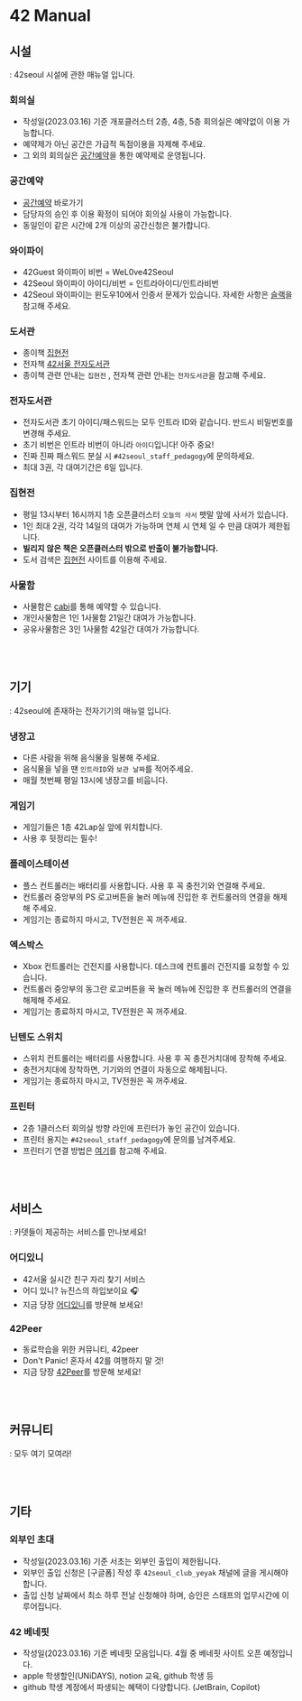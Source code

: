 # 42 Manual


## 시설
: 42seoul 시설에 관한 매뉴얼 입니다.
<br>
### 회의실
- 작성일(2023.03.16) 기준 개포클러스터 2층, 4층, 5층 회의실은 예약없이 이용 가능합니다.
- 예약제가 아닌 공간은 가급적 독점이용을 자제해 주세요.
- 그 외의 회의실은 [공간예약](https://innovationacademy.kr/academy/space/view?level=2&menuNo=11%7C%EA%B3%B5%EA%B0%84%EC%98%88%EC%95%BD)을 통한 예약제로 운영됩니다.  

### 공간예약
- [공간예약](https://innovationacademy.kr/academy/space/view?level=2&menuNo=11%7C%EA%B3%B5%EA%B0%84%EC%98%88%EC%95%BD) 바로가기
- 담당자의 승인 후 이용 확정이 되어야 회의실 사용이 가능합니다.
- 동일인이 같은 시간에 2개 이상의 공간신청은 불가합니다.

### 와이파이
- 42Guest 와이파이 비번 = WeL0ve42Seoul
- 42Seoul 와이파이 아이디/비번 = 인트라아이디/인트라비번
- 42Seoul 와이파이는 윈도우10에서 인증서 문제가 있습니다. 자세한 사항은 [슬랙](https://42born2code.slack.com/files/U01BDF736KV/F04PN4B19FZ/codam_wifi_win10.es.en.cleaned.pdf%7C%EC%97%AC%EA%B8%B0)을 참고해 주세요.

### 도서관
- 종이책 [집현전](https://42library.kr/%7C%EC%A7%91%ED%98%84%EC%A0%84)
- 전자책 [42서울 전자도서관](https://42seoul.dkyobobook.co.kr/main.ink%7C42%EC%84%9C%EC%9A%B8)
- 종이책 관련 안내는 `집현전` , 전자책 관련 안내는 `전자도서관`을 참고해 주세요.
    
### 전자도서관
- 전자도서관 초기 아이디/패스워드는 모두 인트라 ID와 같습니다. 반드시 비밀번호를 변경해 주세요.
- 초기 비번은 인트라 비번이 아니라 `아이디`입니다! 아주 중요!
- 진짜 진짜 패스워드 분실 시 `#42seoul_staff_pedagogy`에 문의하세요.
- 최대 3권, 각 대여기간은 6일 입니다.

### 집현전
- 평일 13시부터 16시까지 1층 오픈클러스터 `오늘의 사서` 팻말 앞에 사서가 있습니다.
- 1인 최대 2권, 각각 14일의 대여가 가능하며 연체 시 연체 일 수 만큼 대여가 제한됩니다.
- **빌리지 않은 책은 오픈클러스터 밖으로 반출이 불가능합니다.**
- 도서 검색은 [집현전](https://42library.kr/%7C%EC%A7%91%ED%98%84%EC%A0%84) 사이트를 이용해 주세요.

### 사물함
- 사물함은 [cabi](https://cabi.42seoul.io/home%7Ccabi)를 통해 예약할 수 있습니다.
- 개인사물함은 1인 1사물함 21일간 대여가 가능합니다.
- 공유사물함은 3인 1사물함 42일간 대여가 가능합니다.

<br>
<br>

## 기기
: 42seoul에 존재하는 전자기기의 매뉴얼 입니다.
### 냉장고
- 다른 사람을 위해 음식물을 밀봉해 주세요.
- 음식물을 넣을 땐 `인트라ID`와 `보관 날짜`를 적어주세요.
- 매월 첫번째 평일 13시에 냉장고를 비웁니다.

### 게임기
- 게임기들은 1층 42Lap실 앞에 위치합니다.
- 사용 후 뒷정리는 필수!
    
### 플레이스테이션
- 플스 컨트롤러는 배터리를 사용합니다. 사용 후 꼭 충전기와 연결해 주세요.
- 컨트롤러 중앙부의 PS 로고버튼을 눌러 메뉴에 진입한 후 컨트롤러의 연결을 해제해 주세요.
- 게임기는 종료하지 마시고, TV전원은 꼭 꺼주세요.

### 엑스박스
- Xbox 컨트롤러는 건전지를 사용합니다. 데스크에 컨트롤러 건전지를 요청할 수 있습니다.
- 컨트롤러 중앙부의 동그란 로고버튼을 꾹 눌러 메뉴에 진입한 후 컨트롤러의 연결을 해제해 주세요.
- 게임기는 종료하지 마시고, TV전원은 꼭 꺼주세요.

### 닌텐도 스위치
- 스위치 컨트롤러는 배터리를 사용합니다. 사용 후 꼭 충전거치대에 장착해 주세요.
- 충전거치대에 장착하면, 기기와의 연결이 자동으로 해제됩니다.
- 게임기는 종료하지 마시고, TV전원은 꼭 꺼주세요.

### 프린터

- 2층 1클러스터 회의실 방향 라인에 프린터가 놓인 공간이 있습니다.
- 프린터 용지는 `#42seoul_staff_pedagogy`에 문의를 남겨주세요.
- 프린터기 연결 방법은 [여기](https://github.com/scarf005/2023-coalition-hackathon/blob/main/docs/desc/Printer.md)를 참고해 주세요.

<br>
<br>

## 서비스

: 카뎃들이 제공하는 서비스를 만나보세요!

### 어디있니
- 42서울 실시간 친구 자리 찾기 서비스
- 어디 있니? 뉴진스의 하입보이요 🎧
- 지금 당장 [어디있니](https://www.where42.kr/Login%7C%EC%96%B4%EB%94%94%EC%9E%88%EB%8B%88)를 방문해 보세요!

### 42Peer
- 동료학습을 위한 커뮤니티, 42peer
- Don't Panic! 혼자서 42를 여행하지 말 것!
- 지금 당장 [42Peer](https://42peer.oopy.io/%7C42Peer)를 방문해 보세요!


<!-- ### 42gg -->
<!-- ### 잼s25 -->


<!-- ### 42HANE
- 42서울 출입기록 관리 서비스
- 24 hours are not enough! 24시간이 부족해!
- 지금 당장 [42HANE](https://24hoursarenotenough.42seoul.kr/)를 방문해 보세요! -->


<br>
<br>

## 커뮤니티
: 모두 여기 모여라!

<!-- ### 42world -->
<!-- ### 팔만코딩경 -->

<br>
<br>

## 기타
### 외부인 초대
- 작성일(2023.03.16) 기준 서초는 외부인 출입이 제한됩니다.
- 외부인 출입 신청은 [구글폼] 작성 후 `42seoul_club_yeyak` 채널에 글을 게시해야 합니다.
- 출입 신청 날짜에서 최소 하루 전날 신청해야 하며, 승인은 스태프의 업무시간에 이루어집니다.

### 42 베네핏
- 작성일(2023.03.16) 기준 베네핏 모음입니다. 4월 중 베네핏 사이트 오픈 예정입니다.
- apple 학생할인(UNiDAYS), notion 교육, github 학생 등
- github 학생 계정에서 파생되는 혜택이 다양합니다. (JetBrain, Copilot)